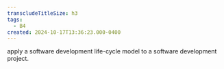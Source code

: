 ```yaml
---
transcludeTitleSize: h3
tags:
  - B4
created: 2024-10-17T13:36:23.000-0400
---
```

apply a software development life-cycle model to a software development project.